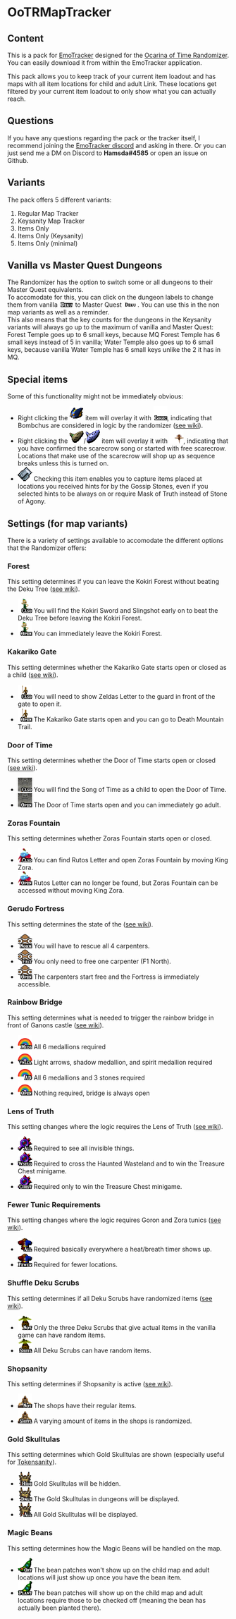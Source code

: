 # OoTRMapTracker

## Content

This is a pack for [EmoTracker](https://emotracker.net/) designed for the [Ocarina of Time Randomizer](https://ootrandomizer.com/).
You can easily download it from within the EmoTracker application.

This pack allows you to keep track of your current item loadout and has maps with all item locations for child and adult Link. These locations get filtered by your current item loadout to only show what you can actually reach.

## Questions

If you have any questions regarding the pack or the tracker itself, I recommend joining the [EmoTracker discord](https://emotracker.net/community/) and asking in there. Or you can just send me a DM on Discord to __Hamsda#4585__ or open an issue on Github.

## Variants

The pack offers 5 different variants:

1. Regular Map Tracker
2. Keysanity Map Tracker
3. Items Only
4. Items Only (Keysanity)
5. Items Only (minimal)

## Vanilla vs Master Quest Dungeons

The Randomizer has the option to switch some or all dungeons to their Master Quest equivalents.  
To accomodate for this, you can click on the dungeon labels to change them from vanilla ![vanilla deku](ootrando_overworldmap_hamsda/images/label_deku.png) to Master Quest ![mq deku](ootrando_overworldmap_hamsda/images/label_deku_mq.png). You can use this in the non map variants as well as a reminder.  
This also means that the key counts for the dungeons in the Keysanity variants will always go up to the maximum of vanilla and Master Quest: Forest Temple goes up to 6 small keys, because MQ Forest Temple has 6 small keys instead of 5 in vanilla; Water Temple also goes up to 6 small keys, because vanilla Water Temple has 6 small keys unlike the 2 it has in MQ.

## Special items

Some of this functionality might not be immediately obvious:

- Right clicking the ![Bombchu](ootrando_overworldmap_hamsda/images/bombchu.png "Bombchu") item will overlay it with ![Logic](ootrando_overworldmap_hamsda/images/overlay_logic.png "Logic"), indicating that Bombchus are considered in logic by the randomizer ([see wiki](https://github.com/TestRunnerSRL/OoT-Randomizer/wiki/setting-information#bombchus-are-considered-in-logic)).
- Right clicking the ![Fairy Ocarina](ootrando_overworldmap_hamsda/images/fairyocarina.png "Fairy Ocarina")/![Ocarina of Time](ootrando_overworldmap_hamsda/images/ocarina.png "Ocarina of Time") item will overlay it with ![Scarecrow](ootrando_overworldmap_hamsda/images/scarecrow_badge.png "Scarecrow"), indicating that you have confirmed the scarecrow song or started with free scarecrow. Locations that make use of the scarecrow will shop up as sequence breaks unless this is turned on.
- ![Stone of Agony](ootrando_overworldmap_hamsda/images/agony.png "Stone of Agony") Checking this item enables you to capture items placed at locations you received hints for by the Gossip Stones, even if you selected hints to be always on or require Mask of Truth instead of Stone of Agony.

## Settings (for map variants)

There is a variety of settings available to accomodate the different options that the Randomizer offers:

### Forest

This setting determines if you can leave the Kokiri Forest without beating the Deku Tree ([see wiki](https://github.com/TestRunnerSRL/OoT-Randomizer/wiki/setting-information#open-forest)).

- ![Closed Forest](ootrando_overworldmap_hamsda/images/setting_forest_closed.png "Closed Forest") You will find the Kokiri Sword and Slingshot early on to beat the Deku Tree before leaving the Kokiri Forest.
- ![Open Forest](ootrando_overworldmap_hamsda/images/setting_forest_open.png "Open Forest") You can immediately leave the Kokiri Forest.

### Kakariko Gate

This setting determines whether the Kakariko Gate starts open or closed as a child ([see wiki](https://github.com/TestRunnerSRL/OoT-Randomizer/wiki/setting-information#open-kakariko-gate)).

- ![Closed Kakariko](ootrando_overworldmap_hamsda/images/setting_kak_closed.png "Closed Kakariko") You will need to show Zeldas Letter to the guard in front of the gate to open it.
- ![Open Kakariko](ootrando_overworldmap_hamsda/images/setting_kak_open.png "Open Kakariko") The Kakariko Gate starts open and you can go to Death Mountain Trail.

### Door of Time

This setting determines whether the Door of Time starts open or closed ([see wiki](https://github.com/TestRunnerSRL/OoT-Randomizer/wiki/setting-information#open-door-of-time)).

- ![Closed Door](ootrando_overworldmap_hamsda/images/setting_door_closed.png "Closed Door") You will find the Song of Time as a child to open the Door of Time.
- ![Open Door](ootrando_overworldmap_hamsda/images/setting_door_open.png "Open Door") The Door of Time starts open and you can immediately go adult.

### Zoras Fountain

This setting determines whether Zoras Fountain starts open or closed.

- ![Closed Fountain](ootrando_overworldmap_hamsda/images/setting_fountain_closed.png "Closed Fountain") You can find Rutos Letter and open Zoras Fountain by moving King Zora.
- ![Open Fountain](ootrando_overworldmap_hamsda/images/setting_fountain_open.png "Open Fountain") Rutos Letter can no longer be found, but Zoras Fountain can be accessed without moving King Zora.

### Gerudo Fortress

This setting determines the state of the ([see wiki](https://github.com/TestRunnerSRL/OoT-Randomizer/wiki/setting-information#gerudo-fortress)).

- ![Normal Gerudo Fortress](ootrando_overworldmap_hamsda/images/setting_gerudo_fortress_normal.png "Normal Gerudo Fortress") You will have to rescue all 4 carpenters.
- ![Fast Gerudo Fortress](ootrando_overworldmap_hamsda/images/setting_gerudo_fortress_fast.png "Fast Gerudo Fortress") You only need to free one carpenter (F1 North).
- ![Open Gerudo Fortress](ootrando_overworldmap_hamsda/images/setting_gerudo_fortress_open.png "Open Gerudo Fortress") The carpenters start free and the Fortress is immediately accessible.

### Rainbow Bridge

This setting determines what is needed to trigger the rainbow bridge in front of Ganons castle ([see wiki](https://github.com/TestRunnerSRL/OoT-Randomizer/wiki/setting-information#rainbow-bridge-requirement)).

- ![All Medallions](ootrando_overworldmap_hamsda/images/setting_bridge_medallions.png "All Medallions") All 6 medallions required
- ![Vanilla](ootrando_overworldmap_hamsda/images/setting_bridge_vanilla.png "Vanilla") Light arrows, shadow medallion, and spirit medallion required
- ![All Dungeons](ootrando_overworldmap_hamsda/images/setting_bridge_dungeons.png "All Dungeons") All 6 medallions and 3 stones required
- ![Open](ootrando_overworldmap_hamsda/images/setting_bridge_open.png "Open") Nothing required, bridge is always open

### Lens of Truth

This setting changes where the logic requires the Lens of Truth ([see wiki](https://github.com/TestRunnerSRL/OoT-Randomizer/wiki/setting-information#lens-of-truth)).

- ![Required everywhere](ootrando_overworldmap_hamsda/images/lens_all.png "Required everywhere") Required to see all invisible things.
- ![Wasteland and Chest Minigame](ootrando_overworldmap_hamsda/images/lens_wasteland.png "Wasteland and Chest Minigame") Required to cross the Haunted Wasteland and to win the Treasure Chest minigame.
- ![Only Chest Minigame](ootrando_overworldmap_hamsda/images/lens_chest.png "Only Chest Minigame") Required only to win the Treasure Chest minigame.

### Fewer Tunic Requirements

This setting changes where the logic requires Goron and Zora tunics ([see wiki](https://github.com/TestRunnerSRL/OoT-Randomizer/wiki/setting-information#fewer-tunic-requirements)).

- ![Required everywhere](ootrando_overworldmap_hamsda/images/fewer_tunics_no.png "Required everywhere") Required basically everywhere a heat/breath timer shows up.
- ![Fewer requirements](ootrando_overworldmap_hamsda/images/fewer_tunics_yes.png "Fewer requirements") Required for fewer locations.

### Shuffle Deku Scrubs

This setting determines if all Deku Scrubs have randomized items ([see wiki](https://github.com/TestRunnerSRL/OoT-Randomizer/wiki/setting-information#shuffle-deku-salescrubs)).

- ![Scrubs not shuffled](ootrando_overworldmap_hamsda/images/scrub_shuffle_no.png "Scrubs not shuffled") Only the three Deku Scrubs that give actual items in the vanilla game can have random items.
- ![Scrubs shuffled](ootrando_overworldmap_hamsda/images/scrub_shuffle_yes.png "Scrubs shuffled") All Deku Scrubs can have random items.

### Shopsanity

This setting determines if Shopsanity is active ([see wiki](https://github.com/TestRunnerSRL/OoT-Randomizer/wiki/setting-information#shopsanity)).

- ![Shopsanity off](ootrando_overworldmap_hamsda/images/shopsanity_no.png "Shopsanity off") The shops have their regular items.
- ![Shopsanity on](ootrando_overworldmap_hamsda/images/shopsanity_yes.png "Shopsanity on") A varying amount of items in the shops is randomized.

### Gold Skulltulas

This setting determines which Gold Skulltulas are shown (especially useful for [Tokensanity](https://github.com/TestRunnerSRL/OoT-Randomizer/wiki/setting-information#tokensanity)).

- ![Skulltulas hidden](ootrando_overworldmap_hamsda/images/skulltula_hide.png "Skulltulas hidden") Gold Skulltulas will be hidden.
- ![Skulltulas in dungeons](ootrando_overworldmap_hamsda/images/skulltula_dungeon.png "Skulltulas in dungeons") The Gold Skulltulas in dungeons will be displayed.
- ![Skulltulas everywhere](ootrando_overworldmap_hamsda/images/skulltula_all.png "Skulltulas everywhere") All Gold Skulltulas will be displayed.

### Magic Beans

This setting determines how the Magic Beans will be handled on the map.

- ![Beans off](ootrando_overworldmap_hamsda/images/bean_off.png "Beans off") The bean patches won't show up on the child map and adult locations will just show up once you have the bean item.
- ![Plant Beans](ootrando_overworldmap_hamsda/images/bean_plant.png "Plant Beans") The bean patches will show up on the child map and adult locations require those to be checked off (meaning the bean has actually been planted there).